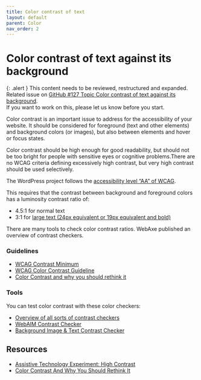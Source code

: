 ```yaml
---
title: Color contrast of text
layout: default
parent: Color
nav_order: 2
---
```


# Color contrast of text against its background

{: .alert }
This content needs to be reviewed, restructured and expanded.
Related issue on [GitHub #127 Topic Color contrast of text against its background](https://github.com/wpaccessibility/wp-a11y-docs/issues/127).  
If you want to work on this, please let us know before you start.

Color contrast is an important issue to address for the accessibility of your website. It should be considered for foreground (text and other elements) and background colors (or images), but also between elements and hover or focus states.

Color contrast should be high enough for good readability, but should not be too bright for people with sensitive eyes or cognitive problems.There are no WCAG criteria defining excessively high contrast, but very high contrast should be used selectively.

The WordPress project follows the [accessibility level “AA”  of WCAG](http://www.w3.org/TR/UNDERSTANDING-WCAG20/visual-audio-contrast-contrast.html).

This requires that the contrast between background and foreground colors has a luminosity contrast ratio of:

- 4.5:1 for normal text
- 3:1 for [large text (24px equivalent or 19px equivalent and bold)](http://mcdpartners.com/lab/meeting-wcag-color-contrast-guideline/)

There are many tools to check color contrast ratios. WebAxe published an overview of contrast checkers.

### Guidelines

- [WCAG Contrast Minimum](http://www.w3.org/TR/UNDERSTANDING-WCAG20/visual-audio-contrast-contrast.html)
- [WCAG Color Contrast Guideline](http://mcdpartners.com/lab/meeting-wcag-color-contrast-guideline/)
- [Color Contrast and why you should rethink it](https://www.smashingmagazine.com/2014/10/color-contrast-tips-and-tools-for-accessibility/)

### Tools

You can test color contrast with these color checkers:

- [Overview of all sorts of contrast checkers](http://www.webaxe.org/color-contrast-tools/)
- [WebAIM Contrast Checker](http://webaim.org/resources/contrastchecker/)
- [Background Image & Text Contrast Checker](http://www.brandwood.com/a11y/)

## Resources

- [Assistive Technology Experiment: High Contrast](https://webaim.org/blog/high-contrast/)
- [Color Contrast And Why You Should Rethink It](https://www.smashingmagazine.com/2014/10/color-contrast-tips-and-tools-for-accessibility/)
